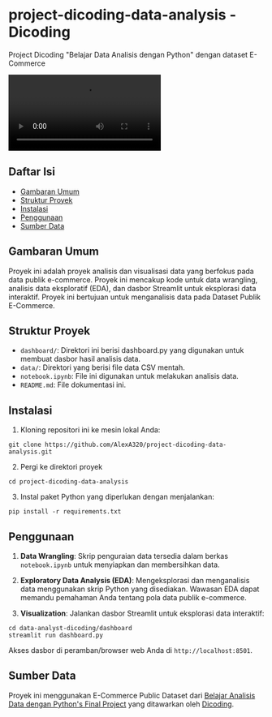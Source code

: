 # project-dicoding-data-analysis - Dicoding
Project Dicoding "Belajar Data Analisis dengan Python"  dengan dataset E-Commerce

![Project Dicoding "Belajar Data Analisis dengan Python"](thumbnail.mp4)

## Daftar Isi
- [Gambaran Umum](#Gambaran-Umum)
- [Struktur Proyek](#Struktur-Proyek)
- [Instalasi](#Instalasi)
- [Penggunaan](#Penggunaan)
- [Sumber Data](#Sumber-Data)

##  Gambaran Umum
Proyek ini adalah proyek analisis dan visualisasi data yang berfokus pada data publik e-commerce. Proyek ini mencakup kode untuk data wrangling, analisis data eksploratif (EDA), dan dasbor Streamlit untuk eksplorasi data interaktif. Proyek ini bertujuan untuk menganalisis data pada Dataset Publik E-Commerce.

## Struktur Proyek
- `dashboard/`:  Direktori ini berisi dashboard.py yang digunakan untuk membuat dasbor hasil analisis data.
- `data/`: Direktori yang berisi file data CSV mentah.
- `notebook.ipynb`:  File ini digunakan untuk melakukan analisis data.
- `README.md`:  File dokumentasi ini.

## Instalasi
1.  Kloning repositori ini ke mesin lokal Anda:
```
git clone https://github.com/AlexA320/project-dicoding-data-analysis.git
```
2. Pergi ke direktori proyek
```
cd project-dicoding-data-analysis
```
3. Instal paket Python yang diperlukan dengan menjalankan:
```
pip install -r requirements.txt
```

## Penggunaan
1. **Data Wrangling**:  Skrip penguraian data tersedia dalam berkas `notebook.ipynb` untuk menyiapkan dan membersihkan data.

2. **Exploratory Data Analysis (EDA)**: Mengeksplorasi dan menganalisis data menggunakan skrip Python yang disediakan. Wawasan EDA dapat memandu pemahaman Anda tentang pola data publik e-commerce.

3. **Visualization**: Jalankan dasbor Streamlit untuk eksplorasi data interaktif:

```
cd data-analyst-dicoding/dashboard
streamlit run dashboard.py
```
Akses dasbor di peramban/browser web Anda di `http://localhost:8501`.

## Sumber Data
Proyek ini menggunakan E-Commerce Public Dataset dari [Belajar Analisis Data dengan Python's Final Project](https://drive.google.com/file/d/1MsAjPM7oKtVfJL_wRp1qmCajtSG1mdcK/view) yang ditawarkan oleh [Dicoding](https://www.dicoding.com/).
